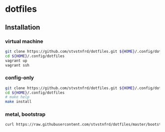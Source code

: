 # dotfiles

## Installation

### virtual machine

```sh
git clone https://github.com/stvstnfrd/dotfiles.git ${HOME}/.config/dotfiles
cd ${HOME}/.config/dotfiles
vagrant up
vagrant ssh
```

### config-only

```sh
git clone https://github.com/stvstnfrd/dotfiles.git ${HOME}/.config/dotfiles
cd ${HOME}/.config/dotfiles
# make help
make install
```

### metal, bootstrap

```sh
curl https://raw.githubusercontent.com/stvstnfrd/dotfiles/master/bootstrap.sh | sh
```
